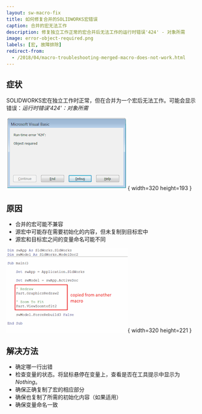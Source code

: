 ```yaml
---
layout: sw-macro-fix
title: 如何修复合并的SOLIDWORKS宏错误
caption: 合并的宏无法工作
description: 修复独立工作正常的宏合并后无法工作的运行时错误'424' - 对象所需
image: error-object-required.png
labels: [宏, 故障排除]
redirect-from:
  - /2018/04/macro-troubleshooting-merged-macro-does-not-work.html
---
```

## 症状

SOLIDWORKS宏在独立工作时正常，但在合并为一个宏后无法工作。可能会显示错误：*运行时错误'424'：对象所需*

![运行时错误'424'：运行宏时出现对象所需错误](error-object-required.png){ width=320 height=193 }

## 原因

* 合并的宏可能不兼容
* 源宏中可能存在需要初始化的内容，但未复制到目标宏中
* 源宏和目标宏之间的变量命名可能不同

![从记录的宏插入的代码块](zoom-to-fit-error.png){ width=320 height=221 }

## 解决方法

* 确定哪一行出错
* 检查变量的状态。将鼠标悬停在变量上，查看是否在工具提示中显示为*Nothing*。
* 确保正确复制了宏的相应部分
* 确保也复制了所需的初始化内容（如果适用）
* 确保变量命名一致